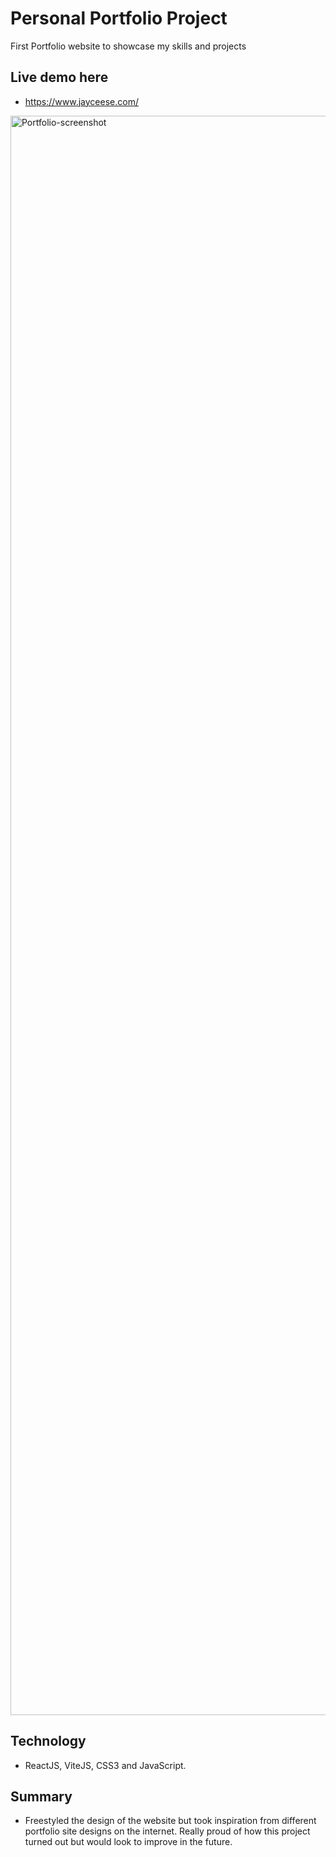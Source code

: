 # Personal Portfolio Project

First Portfolio website to showcase my skills and projects

## Live demo here
  - https://www.jayceese.com/
  
<img width="2559" alt="Portfolio-screenshot" src="https://user-images.githubusercontent.com/94608894/219551786-56fb4eb1-392f-4019-8d1b-6c85c76e3d15.png">

## Technology
  - ReactJS, ViteJS, CSS3 and JavaScript.

## Summary
  - Freestyled the design of the website but took inspiration from different portfolio site designs on the internet. 
  Really proud of how this project turned out but would look to improve in the future.
